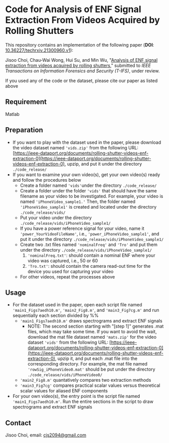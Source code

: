 # Code for Analysis of ENF Signal Extraction From Videos Acquired by Rolling Shutters
This repository contains an implementation of the following paper (**DOI**: [10.36227/techrxiv.21300960.v1](https://doi.org/10.36227/techrxiv.21300960.v1)):

Jisoo Choi, Chau-Wai Wong, Hui Su, and Min Wu, "[Analysis of ENF signal extraction from videos acquired by rolling shutters](https://www.techrxiv.org/articles/preprint/Analysis_of_ENF_Signal_Extraction_From_Videos_Acquired_by_Rolling_Shutters/21300960)," submitted to
*IEEE Transactions on Information Forensics and Security (T-IFS)*, under review.

If you used any of the code or the dataset, please cite our paper as listed above

## Requirement
Matlab

## Preparation
* If you want to play with the dataset used in the paper, please download the video dataset named `'vids.zip'` from the following URL:
[https://ieee-dataport.org/documents/rolling-shutter-videos-enf-extraction-0](https://ieee-dataport.org/documents/rolling-shutter-videos-enf-extraction-0), upzip, and put it under the directory `./code_release/`
* If you want to examine your own video(s), get your own video(s) ready and follow the procedures below
  * Create a folder named `'vids'`under the directory `./code_release/`
  * Create a folder under the folder `'vids'` that should have the same filename as your video to be investigated. For example, your video is named `'iPhoneVideo_sample1.'` Then, the folder named `'iPhoneVideo_sample1'` is created and located under the directory `./code_release/vids/`
  * Put your video under the directory `./code_release/vids/iPhoneVideo_sample1/`
  * If you have a power reference signal for your video, name it `'power_YourVideoFileName'`, i.e., `'power_iPhoneVideo_sample1'`, and put it under the directory `./code_release/vids/iPhoneVideo_sample1/`
  * Create two .txt files named `'nominalFreq'` and `'Tro'` and put them under the directory `./code_release/vids/iPhoneVideo_sample1/`
    1) `'nominalFreq.txt'`: should contain a nominal ENF where your video was captured, i.e., 50 or 60
    2) `'Tro.txt'`: should contain the camera read-out time for the device you used for capturing your video
  * For other videos, repeat the processes above

## Usage
* For the dataset used in the paper, open each script file named `'main1_Figs7aedh10.m'`, `'main2_Fig8.m'`, and `'main3_Fig7cg.m'` and run sequentially each section divided by %%
  * `'main1_Figs7aedh10.m'` draws spectrograms and extract ENF signals
    * NOTE: The second section starting with "[step 1]" generates .mat files, which may take some time. If you want to avoid the wait, download the mat file dataset named `'mats.zip'` for the video dataset `'vids'` from the following URL:
[https://ieee-dataport.org/documents/rolling-shutter-videos-enf-extraction-0](https://ieee-dataport.org/documents/rolling-shutter-videos-enf-extraction-0), upzip it, and put each .mat file into the corresponding directory. For example, the mat file named `'rowSig_iPhoneVideo0.mat'` should be put under the directory `./code_release/vids/iPhoneVideo0/`
  * `'main2_Fig8.m'` quantatively compares two extraction methods
  * `'main3_Fig7cg'` compares practical scalar values versus theoretical scalar values for aliased ENF components
* For your own video(s), the entry point is the script file named `'main1_Figs7aedh10.m'`. Run the entire sections in the script to draw spectrograms and extract ENF signals

## Contact
Jisoo Choi, email: [cjs2094@gmail.com](cjs2094@gmail.com)
